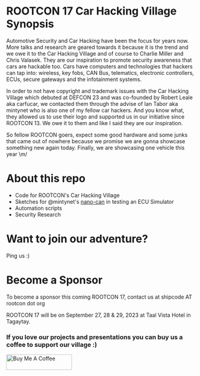 # ROOTCON 17 Car Hacking Village Synopsis
Automotive Security and Car Hacking have been the focus for years now. More talks and research are geared towards it because it is the trend and we owe it to the Car Hacking Village and of course to Charlie Miller and Chris Valasek. They are our inspiration to promote security awareness that cars are hackable too. Cars have computers and technologies that hackers can tap into: wireless, key fobs, CAN Bus, telematics, electronic controllers, ECUs, secure gateways and the infotainment systems.

In order to not have copyright and trademark issues with the Car Hacking Village which debuted at DEFCON 23 and was co-founded by Robert Leale aka carfucar, we contacted them through the advise of Ian Tabor aka mintynet who is also one of my fellow car hackers. And you know what, they allowed us to use their logo and supported us in our initiative since ROOTCON 13. We owe it to them and like I said they are our inspiration.

So fellow ROOTCON goers, expect some good hardware and some junks that came out of nowhere because we promise we are gonna showcase something new again today. Finally, we are showcasing one vehicle this year \m/

# About this repo
- Code for ROOTCON's Car Hacking Village
- Sketches for @mintynet's [nano-can](https://github.com/mintynet/nano-can) in testing an ECU Simulator
- Automation scripts
- Security Research

# Want to join our adventure?
Ping us :)

# Become a Sponsor
To become a sponsor this coming ROOTCON 17, contact us at shipcode AT rootcon dot org

ROOTCON 17 will be on September 27, 28 & 29, 2023 at Taal Vista Hotel in Tagaytay.

### If you love our projects and presentations you can buy us a coffee to support our village :)
 <a href="https://www.buymeacoffee.com/shipcod3" target="_blank"><img src="https://cdn.buymeacoffee.com/buttons/default-orange.png" alt="Buy Me A Coffee" height="41" width="174"></a>



